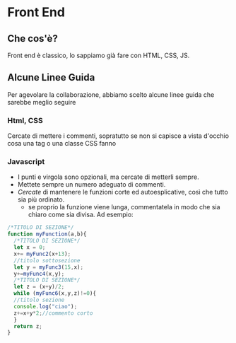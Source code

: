 # Front End
## Che cos'è?

Front end è classico, lo sappiamo già fare con HTML, CSS, JS.

## Alcune Linee Guida

Per agevolare la collaborazione, abbiamo scelto alcune linee guida che sarebbe meglio seguire

### Html, CSS
Cercate di mettere i commenti, sopratutto se non si capisce a vista d'occhio cosa una tag o una classe CSS fanno

### Javascript
* I punti e virgola sono opzionali, ma cercate di metterli sempre.
* Mettete sempre un numero adeguato di commenti.
* *Cercate* di mantenere le funzioni corte ed autoesplicative, così che tutto sia più ordinato.
  * se proprio la funzione viene lunga, commentatela in modo che sia chiaro come sia divisa. Ad esempio: 
```javascript
/*TITOLO DI SEZIONE*/
function myFunction(a,b){
  /*TITOLO DI SEZIONE*/
  let x = 0;
  x+= myFunc2(x+13);
  //titolo sottosezione
  let y = myFunc3(15,x);
  y+=myFunc4(x,y);
  /*TITOLO DI SEZIONE*/
  let z = (x+y)/2;
  while (myFunc6(x,y,z)!=0){
  //titolo sezione
  console.log("ciao");
  z+=x+y*2;//commento corto
  }
  return z;
}
```
